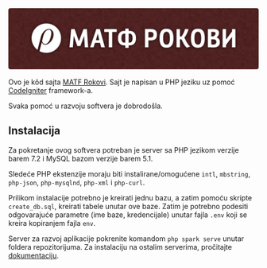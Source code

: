 <img src="asset/repository-image.png" alt="МАТФ РОКОВИ" title="Matf rokovi">

Ovo je kôd sajta [MATF Rokovi](https://rokovi.ubavic.rs/). Sajt je napisan u PHP jeziku uz pomoć [CodeIgniter](https://github.com/codeigniter4/CodeIgniter4) framework-a.

Svaka pomoć u razvoju softvera je dobrodošla.

## Instalacija

Za pokretanje ovog softvera potreban je server sa PHP jezikom verzije barem 7.2 i MySQL bazom verzije barem 5.1.

Sledeće PHP ekstenzije moraju biti instalirane/omogućene `intl`, `mbstring`, `php-json`, `php-mysqlnd`, `php-xml` i `php-curl`.

Prilikom instalacije potrebno je kreirati jednu bazu, a zatim pomoću skripte `create_db.sql`, kreirati tabele unutar ove baze. Zatim je potrebno podesiti odgovarajuće parametre (ime baze, kredencijale) unutar fajla `.env` koji se kreira kopiranjem fajla `env`.

Server za razvoj aplikacije pokrenite komandom `php spark serve` unutar foldera repozitorijuma. Za instalaciju na ostalim serverima, pročitajte [dokumentaciju](https://codeigniter.com/user_guide/installation/index.html).
